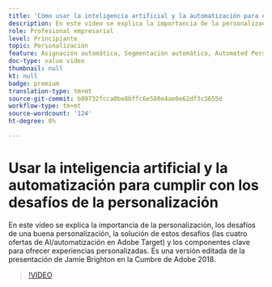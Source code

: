 ```yaml
---
title: 'Cómo usar la inteligencia artificial y la automatización para enfrentar los desafíos de la personalización '
description: En este vídeo se explica la importancia de la personalización, los desafíos de una buena personalización, la solución de estos desafíos (las cuatro ofertas de AI/automatización en Adobe Target) y los componentes clave para ofrecer experiencias personalizadas. Es una versión editada de la presentación de Jamie Brighton en la Cumbre de Adobe 2018.
role: Profesional empresarial
level: Principiante
topic: Personalización
feature: Asignación automática, Segmentación automática, Automated Personalization
doc-type: value video
thumbnail: null
kt: null
badge: premium
translation-type: tm+mt
source-git-commit: b89732fcca0be8bffc6e580e4ae0e62df3c3655d
workflow-type: tm+mt
source-wordcount: '124'
ht-degree: 0%

---
```



# Usar la inteligencia artificial y la automatización para cumplir con los desafíos de la personalización

En este vídeo se explica la importancia de la personalización, los desafíos de una buena personalización, la solución de estos desafíos (las cuatro ofertas de AI/automatización en Adobe Target) y los componentes clave para ofrecer experiencias personalizadas. Es una versión editada de la presentación de Jamie Brighton en la Cumbre de Adobe 2018.

>[!VIDEO](https://video.tv.adobe.com/v/25440/?quality=12)
